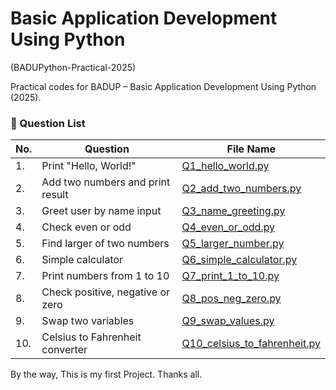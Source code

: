 # Basic Application Development Using Python
(BADUPython-Practical-2025)

Practical codes for BADUP – Basic Application Development Using Python (2025).


### 🔢 Question List

| No. | Question | File Name |
|-----|----------|-----------|
| 1. | Print "Hello, World!" | [Q1_hello_world.py](Q1_hello_world.py) |
| 2. | Add two numbers and print result | [Q2_add_two_numbers.py](Q2_add_two_numbers.py) |
| 3. | Greet user by name input | [Q3_name_greeting.py](Q3_name_greeting.py) |
| 4. | Check even or odd | [Q4_even_or_odd.py](Q4_even_or_odd.py) |
| 5. | Find larger of two numbers | [Q5_larger_number.py](Q5_larger_number.py) |
| 6. | Simple calculator | [Q6_simple_calculator.py](Q6_simple_calculator.py) |
| 7. | Print numbers from 1 to 10 | [Q7_print_1_to_10.py](Q7_print_1_to_10.py) |
| 8. | Check positive, negative or zero | [Q8_pos_neg_zero.py](Q8_pos_neg_zero.py) |
| 9. | Swap two variables | [Q9_swap_values.py](Q9_swap_values.py) |
| 10. | Celsius to Fahrenheit converter | [Q10_celsius_to_fahrenheit.py](Q10_celsius_to_fahrenheit.py) |





By the way, This is my first Project.
Thanks all.

